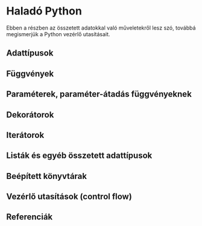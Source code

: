 # Haladó Python

Ebben a részben az összetett adatokkal való műveletekről lesz szó, továbbá megismerjük a Python vezérlő utasításait.

## Adattípusok

## Függvények

## Paraméterek, paraméter-átadás függvényeknek

## Dekorátorok

## Iterátorok

## Listák és egyéb összetett adattípusok

## Beépített könyvtárak

## Vezérlő utasítások (control flow)  

## Referenciák
